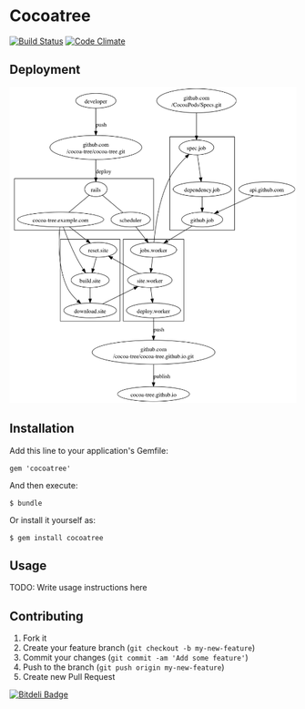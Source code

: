 # Cocoatree

[![Build Status](https://travis-ci.org/dpree/cocoa-tree.png)](https://travis-ci.org/dpree/cocoa-tree)
[![Code Climate](https://codeclimate.com/github/dpree/cocoatree.png)](https://codeclimate.com/github/dpree/cocoatree)

## Deployment

![Deployment](./concept/deployment.png)

## Installation

Add this line to your application's Gemfile:

    gem 'cocoatree'

And then execute:

    $ bundle

Or install it yourself as:

    $ gem install cocoatree

## Usage

TODO: Write usage instructions here

## Contributing

1. Fork it
2. Create your feature branch (`git checkout -b my-new-feature`)
3. Commit your changes (`git commit -am 'Add some feature'`)
4. Push to the branch (`git push origin my-new-feature`)
5. Create new Pull Request

[![Bitdeli Badge](https://d2weczhvl823v0.cloudfront.net/dpree/cocoatree/trend.png)](https://bitdeli.com/free "Bitdeli Badge")
